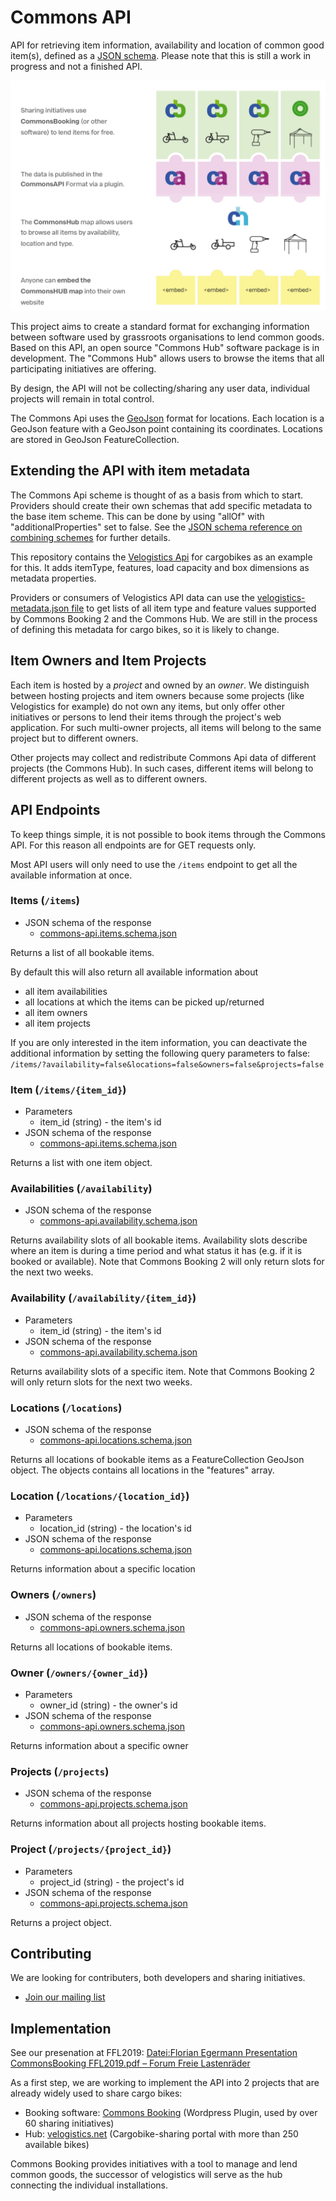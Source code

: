 # Commons API

API for retrieving item information, availability and location of common good item(s), defined as a [JSON schema](http://json-schema.org/). Please note that this is still a work in progress and not a finished API.

![commons-api-overview](img/commons-api-overview.png)

This project aims to create a standard format for exchanging information between software used by grassroots organisations to lend common goods. Based on this API, an open source "Commons Hub" software package is in development. The "Commons Hub" allows users to browse the items that all participating initiatives are offering.

By design, the API will not be collecting/sharing any user data, individual projects will remain in total control.

The Commons Api uses the [GeoJson](http://geojson.org/) format for locations. Each location is a GeoJson feature with a GeoJson point containing its coordinates. Locations are stored in GeoJson FeatureCollection.

## Extending the API with item metadata

The Commons Api scheme is thought of as a basis from which to start. Providers should create their own schemas that add specific metadata to the base item scheme. This can be done by using "allOf" with "additionalProperties" set to false. See the [JSON schema reference on combining schemes](https://json-schema.org/understanding-json-schema/reference/combining.html) for further details.

This repository contains the [Velogistics Api](https://github.com/wielebenwir/commons-api/blob/master/velogistics-api.schema.json) for cargobikes as an example for this. It adds itemType, features, load capacity and box dimensions as metadata properties.

Providers or consumers of Velogistics API data can use the [velogistics-metadata.json file](https://github.com/wielebenwir/commons-api/blob/master/velogistics-metadata.json) to get lists of all item type and feature values supported by Commons Booking 2 and the Commons Hub. We are still in the process of defining this metadata for cargo bikes, so it is likely to change.

## Item Owners and Item Projects

Each item is hosted by a _project_ and owned by an _owner_. We distinguish between hosting projects and item owners because some projects (like Velogistics for example) do not own any items, but only offer other initiatives or persons to lend their items through the project's web application. For such multi-owner projects, all items will belong to the same project but to different owners.

Other projects may collect and redistribute Commons Api data of different projects (the Commons Hub). In such cases, different items will belong to different projects as well as to different owners.

## API Endpoints

To keep things simple, it is not possible to book items through the Commons API. For this reason all endpoints are for GET requests only.

Most API users will only need to use the `/items` endpoint to get all the available information at once.

### Items (`/items`)

-   JSON schema of the response
    -   [commons-api.items.schema.json](https://github.com/wielebenwir/commons-api/blob/master/commons-api.items.schema.json)

Returns a list of all bookable items.

By default this will also return all available information about

-   all item availabilities
-   all locations at which the items can be picked up/returned
-   all item owners
-   all item projects

If you are only interested in the item information, you can deactivate the additional information by setting the following query parameters to false: `/items/?availability=false&locations=false&owners=false&projects=false`

### Item (`/items/{item_id}`)

-   Parameters
    -   item_id (string) - the item's id
-   JSON schema of the response
    -   [commons-api.items.schema.json](https://github.com/wielebenwir/commons-api/blob/master/commons-api.items.schema.json)

Returns a list with one item object.

### Availabilities (`/availability`)

-   JSON schema of the response
    -   [commons-api.availability.schema.json](https://github.com/wielebenwir/commons-api/blob/master/commons-api.availability.schema.json)

Returns availability slots of all bookable items. Availability slots describe where an item is during a time period and what status it has (e.g. if it is booked or available). Note that Commons Booking 2 will only return slots for the next two weeks.

### Availability (`/availability/{item_id}`)

-   Parameters
    -   item_id (string) - the item's id
-   JSON schema of the response
    -   [commons-api.availability.schema.json](https://github.com/wielebenwir/commons-api/blob/master/commons-api.availability.schema.json)

Returns availability slots of a specific item. Note that Commons Booking 2 will only return slots for the next two weeks.

### Locations (`/locations`)

-   JSON schema of the response
    -   [commons-api.locations.schema.json](https://github.com/wielebenwir/commons-api/blob/master/commons-api.locations.schema.json)

Returns all locations of bookable items as a FeatureCollection GeoJson object. The objects contains all locations in the "features" array.

### Location (`/locations/{location_id}`)

-   Parameters
    -   location_id (string) - the location's id
-   JSON schema of the response
    -   [commons-api.locations.schema.json](https://github.com/wielebenwir/commons-api/blob/master/commons-api.locations.schema.json)

Returns information about a specific location

### Owners (`/owners`)

-   JSON schema of the response
    -   [commons-api.owners.schema.json](https://github.com/wielebenwir/commons-api/blob/master/commons-api.owners.schema.json)

Returns all locations of bookable items.

### Owner (`/owners/{owner_id}`)

-   Parameters
    -   owner_id (string) - the owner's id
-   JSON schema of the response
    -   [commons-api.owners.schema.json](https://github.com/wielebenwir/commons-api/blob/master/commons-api.owners.schema.json)

Returns information about a specific owner

### Projects (`/projects`)

-   JSON schema of the response
    -   [commons-api.projects.schema.json](https://github.com/wielebenwir/commons-api/blob/master/commons-api.projects.schema.json)

Returns information about all projects hosting bookable items.

### Project (`/projects/{project_id}`)

-   Parameters
    -   project_id (string) - the project's id
-   JSON schema of the response
    -   [commons-api.projects.schema.json](https://github.com/wielebenwir/commons-api/blob/master/commons-api.projects.schema.json)

Returns a project object.

## Contributing

We are looking for contributers, both developers and sharing initiatives.

-   [Join our mailing list](https://ml06.ispgateway.de/mailman/listinfo/commons-api_wielebenwir.de)

## Implementation

See our presenation at FFL2019: [Datei:Florian Egermann Presentation CommonsBooking FFL2019.pdf – Forum Freie Lastenräder](http://dein-lastenrad.de/index.php?title=Datei:Florian_Egermann_Presentation_CommonsBooking_FFL2019.pdf#Beschreibung)

As a first step, we are working to implement the API into 2 projects that are already widely used to share cargo bikes:

-   Booking software: [Commons Booking](https://github.com/wielebenwir/commons-booking-2) (Wordpress Plugin, used by over 60 sharing initiatives)
-   Hub: [velogistics.net](http://velogistics.net) (Cargobike-sharing portal with more than 250 available bikes)

Commons Booking provides initiatives with a tool to manage and lend common goods, the successor of velogistics will serve as the hub connecting the individual installations.
